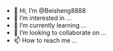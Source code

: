 - 👋 Hi, I’m @Beisheng8888
- 👀 I’m interested in ...
- 🌱 I’m currently learning ... 
- 💞️ I’m looking to collaborate on ...
- 📫 How to reach me ...


